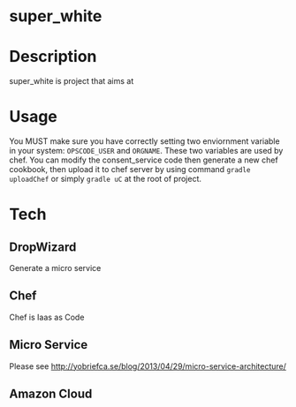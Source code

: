 super_white
===========
# Description
  super_white is project that aims at 

# Usage
  You MUST make sure you have correctly setting two enviornment variable in your system: ``OPSCODE_USER`` and ``ORGNAME``. These two variables are used by chef.
  You can modify the consent_service code then generate a new chef cookbook, then upload it to chef server by using command
  ``gradle uploadChef``
  or simply
  ``gradle uC``
  at the root of project.

# Tech
## DropWizard
  Generate a micro service
## Chef
  Chef is Iaas as Code
## Micro Service
  Please see http://yobriefca.se/blog/2013/04/29/micro-service-architecture/ 
## Amazon Cloud
  
 
